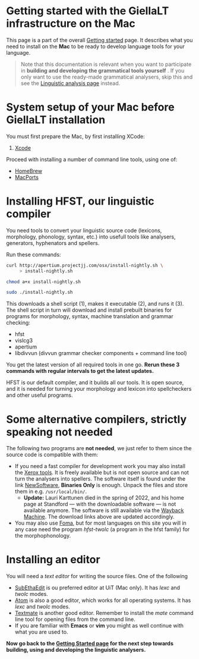 # Getting started with the GiellaLT infrastructure on the Mac

This page is a part of the overall [Getting started](GettingStarted.html) page.
It describes what you need to install on the **Mac** to be ready to develop
language tools for your language.

> Note that this documentation is relevant when you want to participate in **building and developing the grammatical tools yourself** . If you only want to use the ready-made grammatical analysers, skip this and see the [Linguistic analysis page](ling/LinguisticAnalysis.html) instead.

# System setup of your Mac before GiellaLT installation

You must first prepare the Mac, by first installing XCode: 

1. [Xcode](InstallingXCode.html)

Proceed with installing a number of command line tools, using one of:

- [HomeBrew](GettingStartedUsingHomebrew.md)
- [MacPorts](GettingStartedUsingMacPorts.md)

# Installing HFST, our linguistic compiler

You need tools to convert your linguistic source code (lexicons, morphology, phonology, syntax, etc.) into usefull tools like analysers, generators, hyphenators and spellers. 

Run these commands:

```sh
curl http://apertium.projectjj.com/osx/install-nightly.sh \
     > install-nightly.sh

chmod a+x install-nightly.sh

sudo ./install-nightly.sh
```

This downloads a shell script (1), makes it executable (2), and runs it (3). The shell script in turn will download and install prebuilt binaries for programs for morphology, syntax, machine translation and grammar checking:

- hfst
- vislcg3
- apertium
- libdivvun (divvun grammar checker components + command line tool)

You get the latest version of all required tools in one go.
**Rerun these 3 commands with regular intervals to get the latest updates.**

HFST is our default compiler, and it builds all our tools. It is open source, and it is needed for turning your morphology and lexicon into spellcheckers and other useful programs.

# Some alternative compilers, strictly speaking not needed
 
The following two programs are **not needed**, we just refer to them since the source code is compatible with them:

- If you need a fast compiler for development work you may also install the [Xerox tools](https://web.archive.org/web/20220303052838/https://web.stanford.edu/~laurik/fsmbook/home.html).
   It is freely available but is not open source and can not turn the analysers into spellers. The software itself is found under the link
   [NewSoftware](https://web.archive.org/web/20220303052838/https://web.stanford.edu/~laurik/.book2software/),
   **Binaries Only** is enough. Unpack the files and store them in e.g.
   `/usr/local/bin/`.
   - **Update:** Lauri Karttunen died in the spring of 2022, and his home page at Standford — with the downloadable software — is not available anymore. The software is still available via the [Wayback Machine](https://web.archive.org). The download links above are updated accordingly.
- You may also use [Foma](https://fomafst.github.io/), but for most languages on this site you will in any case need the program *hfst-twolc* (a program in the hfst family) for the morphophonology.

# Installing an editor

You will need a *text editor* for writing the source files. One of the following
 
- [SubEthaEdit](https://apps.apple.com/us/app/subethaedit/id728530824) is ou preferred editor at UiT (Mac only). It has *lexc* and *twolc* modes.
- [Atom](http://atom.io) is also a good editor, which works for all operating systems. It has *lexc* and *twolc* modes.
- [Textmate](https://macromates.com/) is another good editor. Remember to install the *mate* command line tool for opening files from the command line.
- If you are familiar with **Emacs** or **vim** you might as well continue with what you are used to.

**Now go back to the [Getting Started page](GettingStarted.md) for the next step towards building, using and developing the linguistic analysers.**
